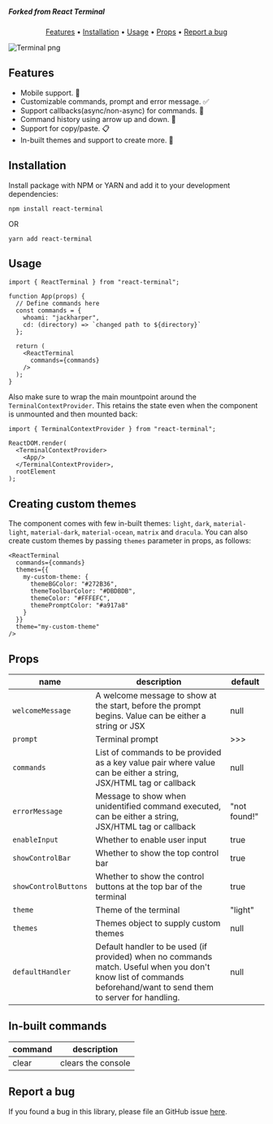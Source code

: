 <h5>Forked from React Terminal</h5>

<p align="center">
  <a href="#features">Features</a> •
  <a href="#installation">Installation</a> •
  <a href="#usage">Usage</a> •
  <a href="#props">Props</a> •
  <a href="#report-a-bug">Report a bug</a>
</p>

![Terminal png](https://react-terminal.sirv.com/static/terminal-dracula.png)

## Features

- Mobile support. 📱
- Customizable commands, prompt and error message. ✅
- Support callbacks(async/non-async) for commands. 🔄
- Command history using arrow up and down. 🔼
- Support for copy/paste. 📋
- In-built themes and support to create more. 🚀

## Installation

Install package with NPM or YARN and add it to your development dependencies:

```
npm install react-terminal
```

OR

```
yarn add react-terminal
```

## Usage

```
import { ReactTerminal } from "react-terminal";

function App(props) {
  // Define commands here
  const commands = {
    whoami: "jackharper",
    cd: (directory) => `changed path to ${directory}`
  };

  return (
    <ReactTerminal
      commands={commands}
    />
  );
}
```

Also make sure to wrap the main mountpoint around the `TerminalContextProvider`. This retains the state even when the component is unmounted and then mounted back:

```
import { TerminalContextProvider } from "react-terminal";

ReactDOM.render(
  <TerminalContextProvider>
    <App/>
  </TerminalContextProvider>,
  rootElement
);
```

## Creating custom themes

The component comes with few in-built themes: `light`, `dark`, `material-light`, `material-dark`, `material-ocean`, `matrix` and `dracula`. You can also create custom themes by passing `themes` parameter in props, as follows:

```
<ReactTerminal
  commands={commands}
  themes={{
    my-custom-theme: {
      themeBGColor: "#272B36",
      themeToolbarColor: "#DBDBDB",
      themeColor: "#FFFEFC",
      themePromptColor: "#a917a8"
    }
  }}
  theme="my-custom-theme"
/>
```

## Props

| name                 | description                                                                                                                                                       | default      |
| -------------------- | ----------------------------------------------------------------------------------------------------------------------------------------------------------------- | ------------ |
| `welcomeMessage`     | A welcome message to show at the start, before the prompt begins. Value can be either a string or JSX                                                             | null         |
| `prompt`             | Terminal prompt                                                                                                                                                   | >>>          |
| `commands`           | List of commands to be provided as a key value pair where value can be either a string, JSX/HTML tag or callback                                                  | null         |
| `errorMessage`       | Message to show when unidentified command executed, can be either a string, JSX/HTML tag or callback                                                              | "not found!" |
| `enableInput`        | Whether to enable user input                                                                                                                                      | true         |
| `showControlBar`     | Whether to show the top control bar                                                                                                                               | true         |
| `showControlButtons` | Whether to show the control buttons at the top bar of the terminal                                                                                                | true         |
| `theme`              | Theme of the terminal                                                                                                                                             | "light"      |
| `themes`             | Themes object to supply custom themes                                                                                                                             | null         |
| `defaultHandler`     | Default handler to be used (if provided) when no commands match. Useful when you don't know list of commands beforehand/want to send them to server for handling. | null         |

## In-built commands

| command | description        |
| ------- | ------------------ |
| clear   | clears the console |

## Report a bug

If you found a bug in this library, please file an GitHub issue [here](https://github.com/bony2023/react-terminal/issues).
